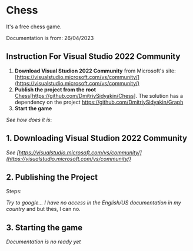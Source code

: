 # Chess
It's a free chess game.

Documentation is from: 26/04/2023

## Instruction For Visual Studio 2022 Community

1. **Download Visual Studion 2022 Community** from Microsoft's site: [https://visualstudio.microsoft.com/vs/community/](https://visualstudio.microsoft.com/vs/community/)
2. **Publish the project from the root** [Chess]([https://github.com/DmitriySidyakin/Chess])[https://github.com/DmitriySidyakin/Chess]. The solution has a dependency on the project https://github.com/DmitriySidyakin/Graph
3. **Start the game**

*See how does it is*:

## 1. Downloading Visual Studion 2022 Community

*See [https://visualstudio.microsoft.com/vs/community/](https://visualstudio.microsoft.com/vs/community/)*

## 2. Publishing the Project

Steps:

*Try to google... I have no access in the English/US documentation in my country* and but thes, I can no.

## 3. Starting the game

*Documentation is no ready yet*
